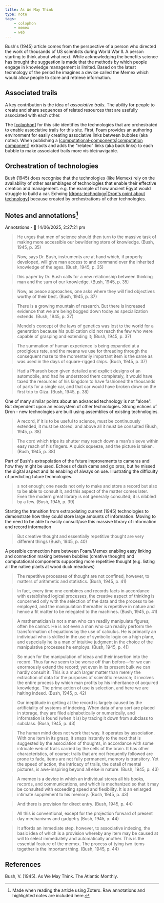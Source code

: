 ```yaml
---
title: As We May Think
type: note
tags:
    - colophon
    - memex
    - web
---
```


Bush's (1945) article comes from the perspective of a person who directed the work of thousands of US scientists during World War II. A person starting to think about what next. While acknowledging the benefits science has brought the suggestion is made that the methods by which people engage in knowledge management is limited. Based on the latest technology of the period he imagines a device called the Memex which would allow people to store and retrieve information. 

## Associated trails

A key contribution is the idea of _associative trails_. The ability for people to create and share sequences of related resources that are usefully associated with each other.

The [[colophon]] for this site identifies the technologies that are orchestrated to enable associative trails for this site. First, [Foam](https://foambubble.github.io/foam/) provides an authoring environment for easily creating associative links between bubbles (aka notes). When publishing a [[computational-components|computation component]] extracts and adds the "related" links (aka back links) to each bubble to make associated trails more visible/navigable.

## Orchestration of technologies

Bush (1945) does recognise that the technologies (like Memex) rely on the availability of other assemblages of technologies that enable their effective creation and management. e.g. the example of how ancient Egypt would struggle to build a car. Echoing [[drons-technology|Dron's point about technology]] because created by orchestrations of other technologies.

## Notes and annotations[^notes]

Annotations - 📅  14/06/2025, 2:27:21 pm

> He urges that men of science should then turn to the massive task of making more accessible our bewildering store of knowledge. (Bush, 1945, p. 35)

> Now, says Dr. Bush, instruments are at hand which, if properly developed, will give man access to and command over the inherited knowledge of the ages. (Bush, 1945, p. 35)

> this paper by Dr. Bush calls for a new relationship between thinking man and the sum of our knowledge. (Bush, 1945, p. 35)

> Now, as peace approaches, one asks where they will find objectives worthy of their best. (Bush, 1945, p. 37)

> There is a growing mountain of research. But there is increased evidence that we are being bogged down today as specialization extends. (Bush, 1945, p. 37)

> Mendel’s concept of the laws of genetics was lost to the world for a generation because his publication did not reach the few who were capable of grasping and extending it; (Bush, 1945, p. 37)

> The summation of human experience is being expanded at a prodigious rate, and the means we use for threading through the consequent maze to the momentarily important item is the same as was used in the days of square-rigged ships. (Bush, 1945, p. 37)

> Had a Pharaoh been given detailed and explicit designs of an automobile, and had he understood them completely, it would have taxed the resources of his kingdom to have fashioned the thousands of parts for a single car, and that car would have broken down on the first trip to Giza. (Bush, 1945, p. 38) 

One of many similar points about an advanced technology is not "alone". But dependent upon an ecosystem of other technologies. Strong echoes of Dron - new technologies are built using assemblies of existing technologies.

> A record, if it is to be useful to science, must be continuously extended, it must be stored, and above all it must be consulted (Bush, 1945, p. 38)

> The cord which trips its shutter may reach down a man’s sleeve within easy reach of his fingers. A quick squeeze, and the picture is taken. (Bush, 1945, p. 38) 

Part of Bush's extrapolation of the future improvements to cameras and how they might be used. Echoes of dash cams and go pros, but he missed the digital aspect and its enabling of always on use. Illustrating the difficulty of predicting future technologies.

> s not enough; one needs not only to make and store a record but also to be able to consult it, and this aspect of the matter comes later. Even the modern great library is not generally consulted; it is nibbled by a few. (Bush, 1945, p. 39) 

Starting the transition from extrapolating current (1945) technologies to demonstrate how they could store large amounts of information. Moving to the need to be able to easily consult/use this massive library of information and record information

> But creative thought and essentially repetitive thought are very different things (Bush, 1945, p. 40) 

A possible connection here between Foam/Memex enabling easy linking and connection making between bubbles (creative thought) and computational components supporting more repetitive thought (e.g. listing all the native plants at wood duck meadows)

> The repetitive processes of thought are not confined, however, to matters of arithmetic and statistics. (Bush, 1945, p. 41)

> In fact, every time one combines and records facts in accordance with established logical processes, the creative aspect of thinking is concerned only with the selection of the data and the process to be employed, and the manipulation thereafter is repetitive in nature and hence a fit matter to be relegated to the machines. (Bush, 1945, p. 41)

> A mathematician is not a man who can readily manipulate figures; often he cannot. He is not even a man who can readily perform the transformation of equations by the use of calculus. He is primarily an individual who is skilled in the use of symbolic logic on a high plane, and especially he is a man of intuitive judgment in the choice of the manipulative processes he employs. (Bush, 1945, p. 41)

> So much for the manipulation of ideas and their insertion into the record. Thus far we seem to be worse off than before—for we can enormously extend the record; yet even in its present bulk we can hardly consult it. This is a much larger matter than merely the extraction of data for the purposes of scientific research; it involves the entire process by which man profits by his inheritance of acquired knowledge. The prime action of use is selection, and here we are halting indeed. (Bush, 1945, p. 42)

> Our ineptitude in getting at the record is largely caused by the artificiality of systems of indexing. When data of any sort are placed in storage, they are filed alphabetically or numerically, and information is found (when it is) by tracing it down from subclass to subclass. (Bush, 1945, p. 43)

> The human mind does not work that way. It operates by association. With one item in its grasp, it snaps instantly to the next that is suggested by the association of thoughts, in accordance with some intricate web of trails carried by the cells of the brain. It has other characteristics, of course; trails that are not frequently followed are prone to fade, items are not fully permanent, memory is transitory. Yet the speed of action, the intricacy of trails, the detail of mental pictures, is awe-inspiring beyond all else in nature. (Bush, 1945, p. 43)

> A memex is a device in which an individual stores all his books, records, and communications, and which is mechanized so that it may be consulted with exceeding speed and flexibility. It is an enlarged intimate supplement to his memory. (Bush, 1945, p. 43)

> And there is provision for direct entry. (Bush, 1945, p. 44)

> All this is conventional, except for the projection forward of present day mechanisms and gadgetry (Bush, 1945, p. 44)

> It affords an immediate step, however, to associative indexing, the basic idea of which is a provision whereby any item may be caused at will to select immediately and automatically another. This is the essential feature of the memex. The process of tying two items together is the important thing. (Bush, 1945, p. 44)

## References

Bush, V. (1945). As We May Think. The Atlantic Monthly.

[^notes]: Made when reading the article using Zotero. Raw annotations and highlighted notes are included here.


[//begin]: # "Autogenerated link references for markdown compatibility"
[colophon]: ../../colophon/colophon "Colophon"
[computational-components|computation component]: ../../colophon/computational-components "Computational components"
[drons-technology|Dron's point about technology]: ../nodt/drons-technology "Dron's take on technology"
[//end]: # "Autogenerated link references"